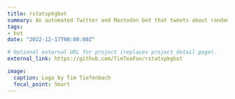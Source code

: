 ```yaml
---
title: rstatspkgbot
summary: An automated Twitter and Mastodon bot that tweets about random R packages.
tags:
- bot
date: "2022-12-17T00:00:00Z"

# Optional external URL for project (replaces project detail page).
external_link: https://github.com/TimTeaFan/rstatspkgbot

image:
  caption: Logo by Tim Tiefenbach
  focal_point: Smart
---
```

